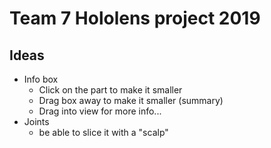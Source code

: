 # Team 7 Hololens project 2019

## Ideas
- Info box
    - Click on the part to make it smaller
    - Drag box away to make it smaller (summary)
    - Drag into view for more info...
- Joints
    - be able to slice it with a "scalp"
    